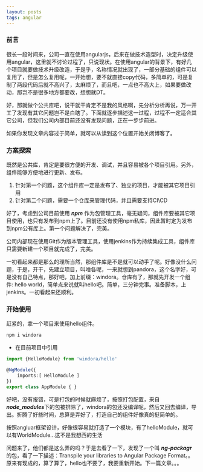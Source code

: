 ```yaml
---
layout: posts
tags: angular
---
```


<!--more-->
### 前言
很长一段时间来，公司一直在使用angularjs，后来在做技术造型时，决定升级使用angular，这里就不讨论过程了，只说现状。在使用angular的背景下，有好几个项目就要做技术升级改造，于是乎，名称情况就出现了，一部分基础的组件可以复用了，但是怎么复用呢，一开始想，要不就直接copy代码，多简单的，可是复制了两段代码后就不高兴了，太麻烦了，而且吧，一点也不高大上，如果要做改动，那岂不是很多地方都要改，想想就DT。

好，那就做个公共库吧，说干就干肯定不是我的风格啊，先分析分析再说，万一开工了发现有其它问题岂不是白瞎了。下面就逐步描述这一过程，过程不一定适合其它公司，但我们公司内部目前还没有发现问题，正在一步步前进。

如果你发现文章内容过于简单，就可以从读到这个位置开始关闭博客了。

### 方案探索
既然是公共库，肯定是要很方便的开发、调试，并且容易被各个项目引用。另外，组件能够方便地进行更新、发布。

1. 针对第一个问题，这个组件库一定是发布了、独立的项目，才能被其它项目引用
2. 针对第二个问题，需要一个仓库来管理代码，并且需要支持CI\CD

好了，考虑到公司目前使用 ***npm*** 作为包管理工具，毫无疑问，组件库要被其它项目使用，也只有发布到npm上了。目前还没有使用npm私库，因此暂时定为发布到npm公有库上。第一个问题解决了，完美。

公司内部现在使用Git作为版本管理工具，使用jenkins作为持续集成工具，组件库只需要新建一个项目就完成了，完美。

一初看起来都是那么的理所当然，那组件库是不是就可以动手了呢。好像没什么问题，于是，开干，先建立项目，叫啥各呢，一来就想到pandora，这个名字好，可是没有自己特点，那好吧，加上前缀：windora。仓库有了，那就先开发一个组件: hello world，简单点来说就叫hello吧。简单，三分钟完事。准备脚本，上jenkins。一初看起来还顺利。

### 开始使用
赶紧的，拿一个项目来使用hello组件。
```bash
npm i windora
```

- 在目前项目中引用

```ts
import {HelloModule} from 'windora/hello'

@NgModule({
	imports:[ HelloModule ]
})
export class AppModule { }
```
好吧，没有报错，可是打包的时候就麻烦了，按照打包配置，来自***node_modules***下的包被排除了，windora的包还没编译呢，然后又回去编译，导出。折腾了好些时间，总算是弄好了，打造自己的组件好像真的挺简单的。

按照angluar框架设计，好像很容易就打造了一个模块，有了helloModule，就可以有WorldModule...这不是我想西的生活

问题来了，他们都是这么弄的吗？于是去看了一下，发现了一个叫 ***ng-packagr***的包，看了一下描述：Transpile your libraries to Angular Package Format。。原来有现成的，算了算了，hello也不要了，我要重新开始。下一篇文章。。。